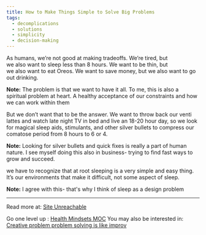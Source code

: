 ```yaml
---
title: How to Make Things Simple to Solve Big Problems
tags:
  - decomplications
  - solutions
  - simplicity
  - decision-making
---
```


As humans, we’re not good at making tradeoffs. We’re tired, but we also want to sleep less than 8 hours. We want to be thin, but we also want to eat Oreos. We want to save money, but we also want to go out drinking.

**Note:** The problem is that we want to have it all. To me, this is also a spiritual problem at heart. A healthy acceptance of our constraints and how we can work within them

But we don’t want that to be the answer. We want to throw back our venti lattes and watch late night TV in bed and live an 18-20 hour day, so we look for magical sleep aids, stimulants, and other silver bullets to compress our comatose period from 8 hours to 6 or 4.

**Note:** Looking for silver bullets and quick fixes is really a part of human nature. I see myself doing this also in business- trying to find fast ways to grow and succeed.

we have to recognize that at root sleeping is a very simple and easy thing. It’s our environments that make it difficult, not some aspect of sleep.

**Note:** I agree with this- that's why I think of sleep as a design problem

----

Read more at: [Site Unreachable](https://www.nateliason.com/blog/decomplication)

Go one level up : [Health Mindsets MOC](Maps/Health%20Mindsets%20MOC.md)
You may also be interested in: [Creative problem problem solving is like improv](Creative%20problem%20problem%20solving%20is%20like%20improv.md)